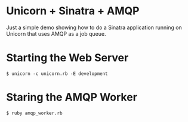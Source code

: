 # Unicorn + Sinatra + AMQP

Just a simple demo showing how to do a Sinatra application running on Unicorn that uses AMQP as a job queue.

# Starting the Web Server

    $ unicorn -c unicorn.rb -E development

# Staring the AMQP Worker

    $ ruby amqp_worker.rb
